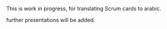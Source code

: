 This is work in progress, for translating Scrum cards to arabic.

further presentations will be added.

